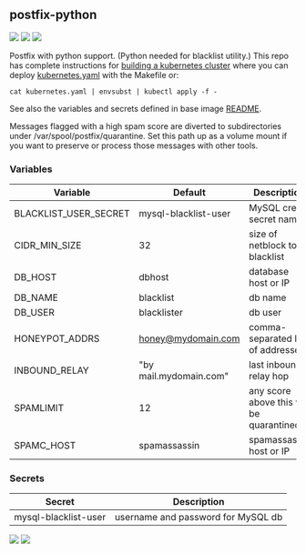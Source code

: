 ## postfix-python
[![](https://images.microbadger.com/badges/version/instantlinux/postfix-python.svg)](https://microbadger.com/images/instantlinux/postfix-python "Version badge") [![](https://images.microbadger.com/badges/image/instantlinux/postfix-python.svg)](https://microbadger.com/images/instantlinux/postfix-python "Image badge") [![](https://images.microbadger.com/badges/commit/instantlinux/postfix-python.svg)](https://microbadger.com/images/instantlinux/postfix-python "Commit badge")

Postfix with python support. (Python needed for blacklist utility.) This repo has complete instructions for
[building a kubernetes cluster](https://github.com/instantlinux/docker-tools/blob/master/k8s/README.md) where you can deploy [kubernetes.yaml](https://github.com/instantlinux/docker-tools/blob/master/images/postfix-python/kubernetes.yaml) with the Makefile or:
~~~
cat kubernetes.yaml | envsubst | kubectl apply -f -
~~~

See also the variables and secrets defined in base image [README](https://github.com/instantlinux/docker-tools/blob/master/images/postfix/README.md).

Messages flagged with a high spam score are diverted to subdirectories under /var/spool/postfix/quarantine. Set this path up as a volume mount if you want to preserve or process those messages with other tools.

### Variables

| Variable | Default | Description |
| -------- | ------- | ----------- |
| BLACKLIST_USER_SECRET | mysql-blacklist-user | MySQL cred secret name |
| CIDR_MIN_SIZE | 32 | size of netblock to blacklist |
| DB_HOST | dbhost | database host or IP |
| DB_NAME | blacklist | db name |
| DB_USER | blacklister | db user |
| HONEYPOT_ADDRS | honey@mydomain.com | comma-separated list of addresses |
| INBOUND_RELAY | "by mail.mydomain.com" | last inbound relay hop |
| SPAMLIMIT | 12 | any score above this will be quarantined |
| SPAMC_HOST | spamassassin | spamassassin host or IP |

### Secrets

| Secret | Description |
| ------ | ----------- |
| mysql-blacklist-user | username and password for MySQL db |

[![](https://images.microbadger.com/badges/license/instantlinux/postfix-python.svg)](https://microbadger.com/images/instantlinux/postfix-python "License badge") [![](https://img.shields.io/badge/code-vdukhovni%2Fpostfix-blue.svg)](https://github.com/vdukhovni/postfix "Code repo")
